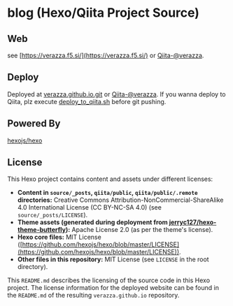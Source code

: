 # blog (Hexo/Qiita Project Source)

## Web
see [https://verazza.f5.si/](https://verazza.f5.si/) or [Qiita-@verazza](https://qiita.com/verazza).

## Deploy
Deployed at [verazza.github.io.git](https://github.com/verazza/verazza.github.io/) or [Qiita-@verazza](https://qiita.com/verazza). If you wanna deploy to Qiita, plz execute [deploy_to_qiita.sh](deploy_to_qiita.sh) before git pushing.

## Powered By
[hexojs/hexo](https://github.com/hexojs/hexo)

## License

This Hexo project contains content and assets under different licenses:

- **Content in `source/_posts`, `qiita/public`, `qiita/public/.remote` directories:** Creative Commons Attribution-NonCommercial-ShareAlike 4.0 International License (CC BY-NC-SA 4.0) (see `source/_posts/LICENSE`).
- **Theme assets (generated during deployment from [jerryc127/hexo-theme-butterfly](https://github.com/jerryc127/hexo-theme-butterfly)):** Apache License 2.0 (as per the theme's license).
- **Hexo core files:** MIT License ([https://github.com/hexojs/hexo/blob/master/LICENSE](https://github.com/hexojs/hexo/blob/master/LICENSE)).
- **Other files in this repository:** MIT License (see `LICENSE` in the root directory).

This `README.md` describes the licensing of the source code in this Hexo project. The license information for the deployed website can be found in the `README.md` of the resulting `verazza.github.io` repository.
